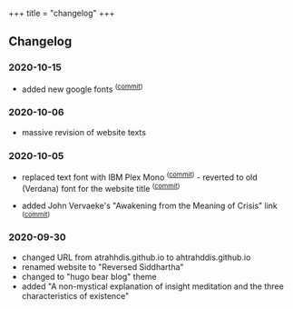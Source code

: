 +++
title = "changelog"
+++

## Changelog

### 2020-10-15

- added new google fonts <sup><span>([commit](https://github.com/ahtrahddis/ahtrahddis.github.io/commit/72358cac864b1cd229468bd897b87a1df611936b))</span></sup>

### 2020-10-06

- massive revision of website texts

### 2020-10-05

- replaced text font with IBM Plex Mono <sup><span>([commit](https://github.com/ahtrahddis/ahtrahddis.github.io/commit/22a2b188764f8e1a8877b33007caef528772ae98))</span></sup> - reverted to old (Verdana) font for the website title <sup><span>([commit](https://github.com/ahtrahddis/ahtrahddis.github.io/commit/219231749697b97f8ee1bd1a4645bf247f20fda3))</span></sup>

- added John Vervaeke's "Awakening from the Meaning of Crisis" link <sup><span>([commit](https://github.com/ahtrahddis/ahtrahddis.github.io/commit/da63241a1fe949e402517610ec99341c7a3bfe91))</span></sup>


### 2020-09-30 

- changed URL from atrahhdis.github.io to ahtrahddis.github.io
- renamed website to "Reversed Siddhartha"
- changed to "hugo bear blog" theme 
- added "A non-mystical explanation of insight meditation and the three characteristics of existence" 
